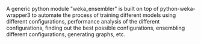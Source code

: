 A generic python module "weka_ensembler" is built on top of python-weka-wrapper3 to automate the process of training different models 
using different configurations, performance analysis of the different configurations, finding out the best possible configurations, 
ensembling different configurations, generating graphs, etc.
